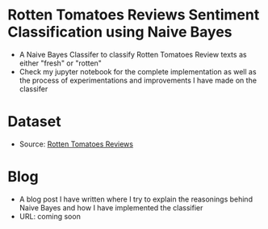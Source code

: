 # Rotten Tomatoes Reviews Sentiment Classification using Naive Bayes
- A Naive Bayes Classifer to classify Rotten Tomatoes Review texts as either "fresh" or "rotten"
- Check my jupyter notebook for the complete implementation as well as the process of experimentations and improvements I have made on the classifer

# Dataset
- Source: [Rotten Tomatoes Reviews](https://www.kaggle.com/datasets/ulrikthygepedersen/rotten-tomatoes-reviews)

# Blog
- A blog post I have written where I try to explain the reasonings behind Naive Bayes and how I have implemented the classifier
- URL: coming soon
